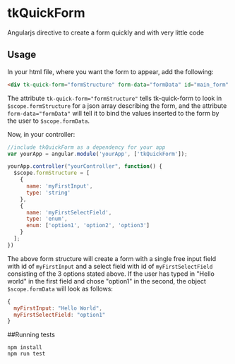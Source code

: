 # tkQuickForm
Angularjs directive to create a form quickly and with very little code
## Usage
In your html file, where you want the form to appear, add the following:

```html
<div tk-quick-form="formStructure" form-data="formData" id="main_form" ></div>
```

The attribute `tk-quick-form="formStructure"` tells tk-quick-form to look in `$scope.formStructure` for a json array describing the form, and the attribute `form-data="formData"` will tell it to bind the values inserted to the form by the user to `$scope.formData`.

Now, in your controller:

```js
//include tkQuickForm as a dependency for your app
var yourApp = angular.module('yourApp', ['tkQuickForm']);

yourApp.controller("yourController", function() {
  $scope.formStructure = [
    {
      name: 'myFirstInput',
      type: 'string'
    },
    {
      name: 'myFirstSelectField',
      type: 'enum',
      enum: ['option1', 'option2', 'option3']
    }
  ];
})
```

The above form structure will create a form with a single free input field with id of `myFirstInput` and a select field with id of `myFirstSelectField` consisting of the 3 options stated above. If the user has typed in "Hello world" in the first field and chose "option1" in the second, the object `$scope.formData` will look as follows:

```js
{
  myFirstInput: "Hello World",
  myFirstSelectField: "option1"
}
```

##Running tests

```
npm install
npm run test
```
